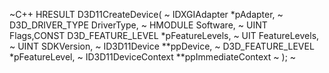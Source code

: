 ~C++
HRESULT D3D11CreateDevice(
~
IDXGIAdapter *pAdapter,
~
D3D_DRIVER_TYPE DriverType,
~
HMODULE Software,
~
UINT Flags,CONST D3D_FEATURE_LEVEL *pFeatureLevels,
~
UIT FeatureLevels,
~
UINT SDKVersion,
~
ID3D11Device **ppDevice,
~
D3D_FEATURE_LEVEL *pFeatureLevel,
~
ID3D11DeviceContext **ppImmediateContext
~
);
~
